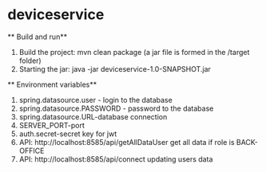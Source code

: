 # deviceservice

** Build and run**

1. Build the project: mvn clean package (a jar file is formed in the /target folder)
2. Starting the jar: java -jar deviceservice-1.0-SNAPSHOT.jar

** Environment variables**

1. spring.datasource.user - login to the database
2. spring.datasource.PASSWORD - password to the database
3. spring.datasource.URL-database connection
4. SERVER_PORT-port
5. auth.secret-secret key for jwt
6. API: http://localhost:8585/api/getAllDataUser get all data if role is BACK-OFFICE
7. API: http://localhost:8585/api/connect updating users data